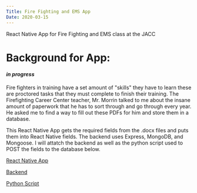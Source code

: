 ```yaml
---
Title: Fire Fighting and EMS App
Date: 2020-03-15
---
```

React Native App for Fire Fighting and EMS class at the JACC

<!--more-->

# Background for App:

#### *in progress*

Fire fighters in training have a set amount of "skills" they have to learn these are proctored tasks that they must complete to finish their training. The Firefighting Career Center teacher, Mr. Morrin talked to me about the insane amount of paperwork that he has to sort through and go through every year. He asked me to find a way to fill out these PDFs for him and store them in a database.

This React Native App gets the required fields from the .docx files and puts them into React Native fields. The backend uses Express, MongoDB, and Mongoose. I will attatch the backend as well as the python script used to POST the fields to the database below.

[React Native App](https://github.com/CJosephW/FireFightingEMSApp)

[Backend](https://github.com/CJosephW/CareerCenterProj-Backend)

[Python Script](https://github.com/CJosephW/DocxScript)